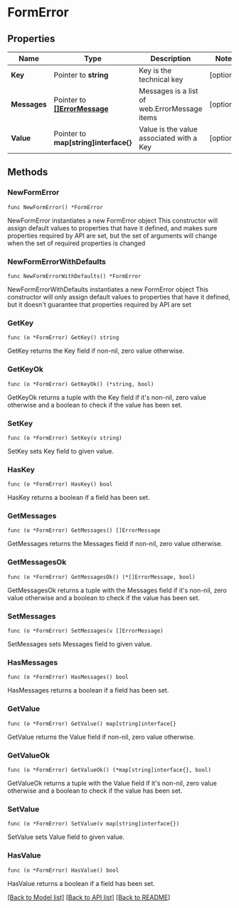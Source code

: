 # FormError

## Properties

Name | Type | Description | Notes
------------ | ------------- | ------------- | -------------
**Key** | Pointer to **string** | Key is the technical key | [optional] 
**Messages** | Pointer to [**[]ErrorMessage**](ErrorMessage.md) | Messages is a list of web.ErrorMessage items | [optional] 
**Value** | Pointer to **map[string]interface{}** | Value is the value associated with a Key | [optional] 

## Methods

### NewFormError

`func NewFormError() *FormError`

NewFormError instantiates a new FormError object
This constructor will assign default values to properties that have it defined,
and makes sure properties required by API are set, but the set of arguments
will change when the set of required properties is changed

### NewFormErrorWithDefaults

`func NewFormErrorWithDefaults() *FormError`

NewFormErrorWithDefaults instantiates a new FormError object
This constructor will only assign default values to properties that have it defined,
but it doesn't guarantee that properties required by API are set

### GetKey

`func (o *FormError) GetKey() string`

GetKey returns the Key field if non-nil, zero value otherwise.

### GetKeyOk

`func (o *FormError) GetKeyOk() (*string, bool)`

GetKeyOk returns a tuple with the Key field if it's non-nil, zero value otherwise
and a boolean to check if the value has been set.

### SetKey

`func (o *FormError) SetKey(v string)`

SetKey sets Key field to given value.

### HasKey

`func (o *FormError) HasKey() bool`

HasKey returns a boolean if a field has been set.

### GetMessages

`func (o *FormError) GetMessages() []ErrorMessage`

GetMessages returns the Messages field if non-nil, zero value otherwise.

### GetMessagesOk

`func (o *FormError) GetMessagesOk() (*[]ErrorMessage, bool)`

GetMessagesOk returns a tuple with the Messages field if it's non-nil, zero value otherwise
and a boolean to check if the value has been set.

### SetMessages

`func (o *FormError) SetMessages(v []ErrorMessage)`

SetMessages sets Messages field to given value.

### HasMessages

`func (o *FormError) HasMessages() bool`

HasMessages returns a boolean if a field has been set.

### GetValue

`func (o *FormError) GetValue() map[string]interface{}`

GetValue returns the Value field if non-nil, zero value otherwise.

### GetValueOk

`func (o *FormError) GetValueOk() (*map[string]interface{}, bool)`

GetValueOk returns a tuple with the Value field if it's non-nil, zero value otherwise
and a boolean to check if the value has been set.

### SetValue

`func (o *FormError) SetValue(v map[string]interface{})`

SetValue sets Value field to given value.

### HasValue

`func (o *FormError) HasValue() bool`

HasValue returns a boolean if a field has been set.


[[Back to Model list]](../README.md#documentation-for-models) [[Back to API list]](../README.md#documentation-for-api-endpoints) [[Back to README]](../README.md)


